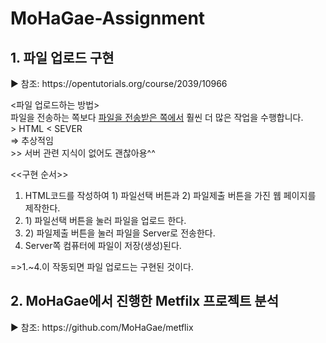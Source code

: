 # MoHaGae-Assignment

<h2> 1. 파일 업로드 구현 </h2>
<p>▶ 참조: <link>https://opentutorials.org/course/2039/10966</link></p>
<p><파일 업로드하는 방법><br>
파일을 전송하는 쪽보다 <u>파일을 전송받은 쪽에서</u> 훨씬 더 많은 작업을 수행합니다.<br>
> HTML < SEVER<br>
=> 추상적임<br>
>> 서버 관련 지식이 없어도 괜찮아용^^<br></p>

<p>
<<구현 순서>><br></p>
<ol><li>HTML코드를 작성하여 1) 파일선택 버튼과 2) 파일제출 버튼을 가진 웹 페이지를 제작한다.<br></li>
<li>1) 파일선택 버튼을 눌러 파일을 업로드 한다.<br></li>
<li>2) 파일제출 버튼을 눌러 파일을 Server로 전송한다.<br></li>
<li>Server쪽 컴퓨터에 파일이 저장(생성)된다.<br></li></ol>
=>1.~4.이 작동되면 파일 업로드는 구현된 것이다.<br>

<h2> 2. MoHaGae에서 진행한 Metfilx 프로젝트 분석 </h2>
<p>▶ 참조: <link>https://github.com/MoHaGae/metflix</link></p>
